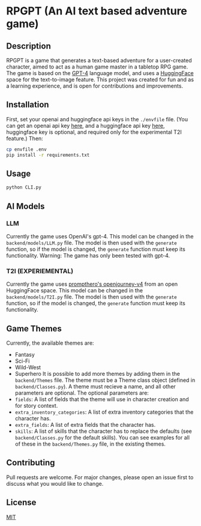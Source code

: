 # RPGPT (An AI text based adventure game)

## Description

RPGPT is a game that generates a text-based adventure for a user-created character, aimed to act as a human game master in a tabletop RPG game.
The game is based on the [GPT-4](https://openai.com/) language model, and uses a [HuggingFace](https://huggingface.co/) space for the text-to-image feature.
This project was created for fun and as a learning experience, and is open for contributions and improvements.

## Installation

First, set your openai and huggingface api keys in the `./envfile` file. (You can get an openai api key [here](https://platform.openai.com/), and a huggingface api key [here](https://huggingface.co/), huggingface key is optional, and required only for the experimental T2I feature.)
Then:

```bash
cp envfile .env
pip install -r requirements.txt
```

## Usage

```bash
python CLI.py
```

## AI Models

### LLM
Currently the game uses OpenAI's gpt-4. This model can be changed in the `backend/models/LLM.py` file.
The model is then used with the `generate` function, so if the model is changed, the `generate` function must keep its functionality.
Warning: The game has only been tested with gpt-4.

### T2I (EXPERIEMENTAL)
Currently the game uses [prompthero's openjourney-v4](https://huggingface.co/prompthero/openjourney-v4) from an open HuggingFace space. This model can be changed in the `backend/models/T2I.py` file.
The model is then used with the `generate` function, so if the model is changed, the `generate` function must keep its functionality.

## Game Themes

Currently, the available themes are:
- Fantasy
- Sci-Fi
- Wild-West
- Superhero
It is possible to add more themes by adding them in the `backend/Themes` file.
The theme must be a Theme class object (defined in `backend/Classes.py`). A theme must recieve a name, and all other parameters are optional.
The optional parameters are:
- `fields`: A list of fields that the theme will use in character creation and for story context.
- `extra_inventory_categories`: A list of extra inventory categories that the character has.
- `extra_fields`: A list of extra fields that the character has.
- `skills`: A list of skills that the character has to replace the defaults (see `backend/Classes.py` for the default skills).
You can see examples for all of these in the `backend/Themes.py` file, in the existing themes.

## Contributing

Pull requests are welcome. For major changes, please open an issue first to discuss what you would like to change.

## License

[MIT](https://choosealicense.com/licenses/mit/)
